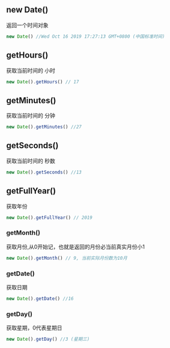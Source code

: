 ## new Date()

返回一个时间对象

```js
new Date() //Wed Oct 16 2019 17:27:13 GMT+0800 (中国标准时间)
```



## getHours()

获取当前时间的  小时

```js
new Date().getHours() // 17
```



## getMinutes()

获取当前时间的  分钟

```js
new Date().getMinutes() //27
```



## getSeconds()
获取当前时间的  秒数
```js
new Date().getSeconds() //13
```



## getFullYear()

获取年份

```js
new Date().getFullYear() // 2019
```



### getMonth()

获取月份,从0开始记，也就是返回的月份必当前真实月份小1

```js
new Date().getMonth() // 9, 当前实际月份数为10月
```



### getDate()

获取日期

```js
new Date().getDate() //16
```



### getDay()

获取星期，0代表星期日

```js
new Date().getDay() //3 (星期三)
```

